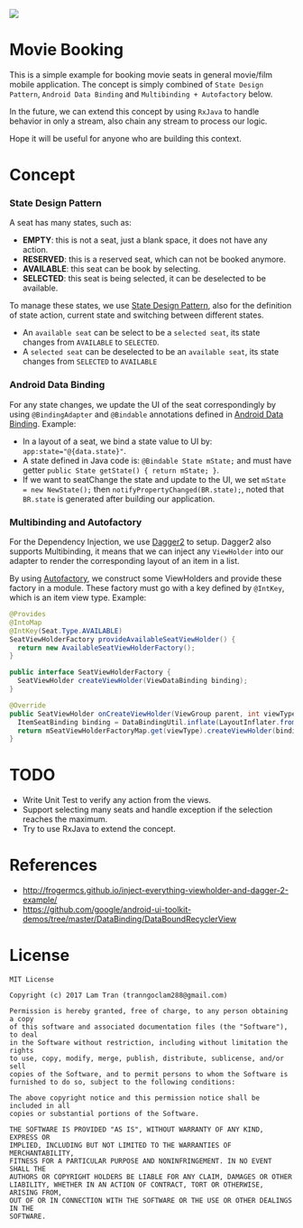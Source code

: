 [![](https://www.paypalobjects.com/en_US/i/btn/btn_donateCC_LG.gif)](https://www.paypal.com/cgi-bin/webscr?cmd=_donations&business=tranngoclam288%40gmail%2ecom&lc=VN&item_name=Lam%20Tran&currency_code=USD&bn=PP%2dDonationsBF%3abtn_donateCC_LG%2egif%3aNonHosted)

# Movie Booking

This is a simple example for booking movie seats in general movie/film mobile application. The concept is simply combined of `State Design Pattern`, `Android Data Binding` and `Multibinding + Autofactory` below.

In the future, we can extend this concept by using `RxJava` to handle behavior in only a stream, also chain any stream to process our logic.

Hope it will be useful for anyone who are building this context.

# Concept
### State Design Pattern

A seat has many states, such as:
* **EMPTY**: this is not a seat, just a blank space, it does not have any action.
* **RESERVED**: this is a reserved seat, which can not be booked anymore.
* **AVAILABLE**: this seat can be book by selecting.
* **SELECTED**: this seat is being selected, it can be deselected to be available.

To manage these states, we use [State Design Pattern](https://github.com/iluwatar/java-design-patterns/tree/master/state), also for the definition of state action, current state and switching between different states.
* An `available seat` can be select to be a `selected seat`, its state changes from `AVAILABLE` to `SELECTED`.
* A `selected seat` can be deselected to be an `available seat`, its state changes from `SELECTED` to `AVAILABLE`

### Android Data Binding
For any state changes, we update the UI of the seat correspondingly by using `@BindingAdapter` and `@Bindable` annotations defined in [Android Data Binding](https://developer.android.com/topic/libraries/data-binding/index.html). Example:
* In a layout of a seat, we bind a state value to UI by: `app:state="@{data.state}"`.
* A state defined in Java code is: `@Bindable State mState;` and must have getter `public State getState() { return mState; }`.
* If we want to seatChange the state and update to the UI, we set `mState = new NewState();` then `notifyPropertyChanged(BR.state);`, noted that `BR.state` is generated after building our application.

### Multibinding and Autofactory
For the Dependency Injection, we use [Dagger2](https://github.com/google/dagger) to setup. Dagger2 also supports Multibinding, it means that we can inject any `ViewHolder` into our adapter to render the corresponding layout of an item in a list.

By using [Autofactory](https://github.com/google/auto/tree/master/factory), we construct some ViewHolders and provide these factory in a module. These factory must go with a key defined by `@IntKey`, which is an item view type. Example:
``` java
@Provides
@IntoMap
@IntKey(Seat.Type.AVAILABLE)
SeatViewHolderFactory provideAvailableSeatViewHolder() {
  return new AvailableSeatViewHolderFactory();
}
```

``` java
public interface SeatViewHolderFactory {
  SeatViewHolder createViewHolder(ViewDataBinding binding);
}
```

``` java
@Override
public SeatViewHolder onCreateViewHolder(ViewGroup parent, int viewType) {
  ItemSeatBinding binding = DataBindingUtil.inflate(LayoutInflater.from(parent.getContext()), R.layout.item_seat, parent, false);
  return mSeatViewHolderFactoryMap.get(viewType).createViewHolder(binding);
}
```

# TODO
* Write Unit Test to verify any action from the views.
* Support selecting many seats and handle exception if the selection reaches the maximum.
* Try to use RxJava to extend the concept.

# References
* http://frogermcs.github.io/inject-everything-viewholder-and-dagger-2-example/
* https://github.com/google/android-ui-toolkit-demos/tree/master/DataBinding/DataBoundRecyclerView

# License
```
MIT License

Copyright (c) 2017 Lam Tran (tranngoclam288@gmail.com)

Permission is hereby granted, free of charge, to any person obtaining a copy
of this software and associated documentation files (the "Software"), to deal
in the Software without restriction, including without limitation the rights
to use, copy, modify, merge, publish, distribute, sublicense, and/or sell
copies of the Software, and to permit persons to whom the Software is
furnished to do so, subject to the following conditions:

The above copyright notice and this permission notice shall be included in all
copies or substantial portions of the Software.

THE SOFTWARE IS PROVIDED "AS IS", WITHOUT WARRANTY OF ANY KIND, EXPRESS OR
IMPLIED, INCLUDING BUT NOT LIMITED TO THE WARRANTIES OF MERCHANTABILITY,
FITNESS FOR A PARTICULAR PURPOSE AND NONINFRINGEMENT. IN NO EVENT SHALL THE
AUTHORS OR COPYRIGHT HOLDERS BE LIABLE FOR ANY CLAIM, DAMAGES OR OTHER
LIABILITY, WHETHER IN AN ACTION OF CONTRACT, TORT OR OTHERWISE, ARISING FROM,
OUT OF OR IN CONNECTION WITH THE SOFTWARE OR THE USE OR OTHER DEALINGS IN THE
SOFTWARE.
```
